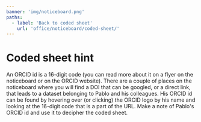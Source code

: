 ```yaml
---
banner: 'img/noticeboard.png'
paths:
  - label: 'Back to coded sheet'
    url: 'office/noticeboard/coded-sheet/'
---
```


# Coded sheet hint

An ORCID id is a 16-digit code (you can read more about it on a flyer on the
noticeboard or on the ORCID website). There are a couple of places on the
noticeboard where you will find a DOI that can be googled, or a direct link,
that leads to a dataset belonging to Pablo and his colleagues. His ORCID id can
be found by hovering over (or clicking) the ORCID logo by his name and looking
at the 16-digit code that is a part of the URL. Make a note of Pablo's ORCID id
and use it to decipher the coded sheet.
